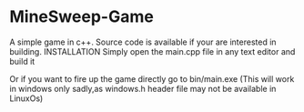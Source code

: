 # MineSweep-Game
A simple game in c++.
Source code is available if your are interested in building.
INSTALLATION
Simply open the main.cpp file in any text editor and build it

Or if you want to fire up the game directly go to bin/main.exe
(This will work in windows only sadly,as windows.h header file may not be available in LinuxOs)
